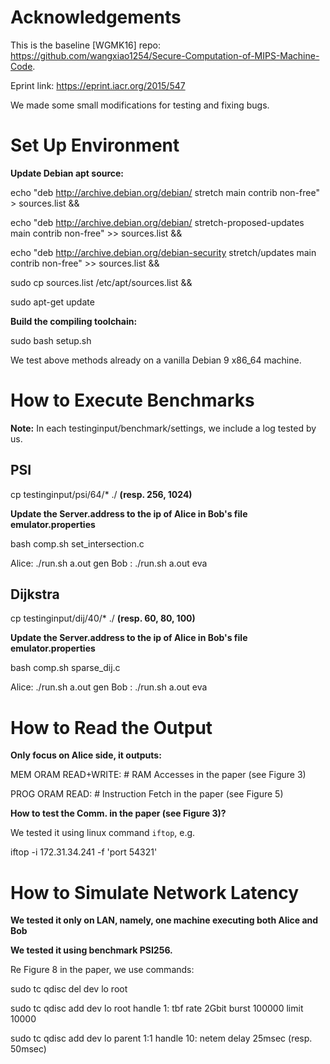 # Acknowledgements

This is the baseline [WGMK16] repo: https://github.com/wangxiao1254/Secure-Computation-of-MIPS-Machine-Code.

Eprint link: https://eprint.iacr.org/2015/547

We made some small modifications for testing and fixing bugs.

# Set Up Environment

**Update Debian apt source:**

echo "deb http://archive.debian.org/debian/ stretch main contrib non-free" > sources.list &&

echo "deb http://archive.debian.org/debian/ stretch-proposed-updates main contrib non-free" >> sources.list &&

echo "deb http://archive.debian.org/debian-security stretch/updates main contrib non-free" >> sources.list &&

sudo cp sources.list /etc/apt/sources.list &&

sudo apt-get update

**Build the compiling toolchain:**

sudo bash setup.sh

We test above methods already on a vanilla Debian 9 x86_64 machine.

# How to Execute Benchmarks

**Note:** In each testinginput/benchmark/settings, we include a log tested by us.

## PSI

cp testinginput/psi/64/* ./    **(resp. 256, 1024)**

**Update the Server.address to the ip of Alice in Bob's file emulator.properties**

bash comp.sh set_intersection.c

Alice: ./run.sh a.out gen
Bob : ./run.sh a.out eva

## Dijkstra

cp testinginput/dij/40/* ./    **(resp. 60, 80, 100)**

**Update the Server.address to the ip of Alice in Bob's file emulator.properties**

bash comp.sh sparse_dij.c

Alice: ./run.sh a.out gen
Bob : ./run.sh a.out eva

# How to Read the Output

**Only focus on Alice side, it outputs:**

MEM ORAM READ+WRITE: # RAM Accesses in the paper (see Figure 3)

PROG ORAM READ: # Instruction Fetch in the paper (see Figure 5)

**How to test the Comm. in the paper (see Figure 3)?**

We tested it using linux command `iftop`, e.g.

iftop -i 172.31.34.241 -f 'port 54321'

# How to Simulate Network Latency

**We tested it only on LAN, namely, one machine executing both Alice and Bob**

**We tested it using benchmark PSI256.**

Re Figure 8 in the paper, we use commands:

sudo tc qdisc del dev lo root

sudo tc qdisc add dev lo root handle 1: tbf rate 2Gbit burst 100000 limit 10000

sudo tc qdisc add dev lo parent 1:1 handle 10: netem delay 25msec (resp. 50msec)
